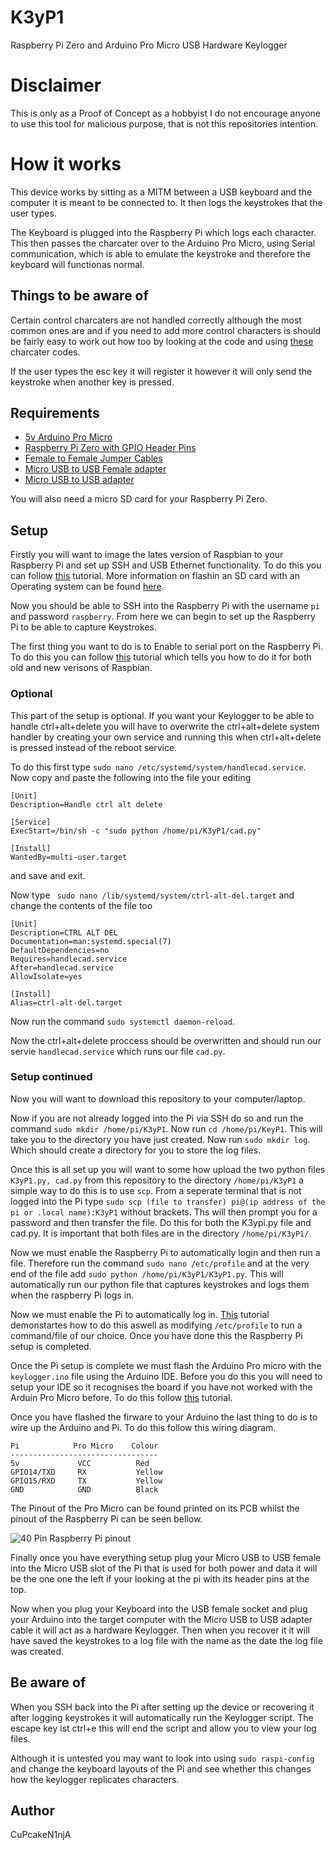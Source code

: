 # K3yP1
Raspberry Pi Zero and Arduino Pro Micro USB Hardware Keylogger

# Disclaimer
This is only as a Proof of Concept as a hobbyist I do not encourage anyone to use this tool for malicious purpose, that is not this repositories intention.

# How it works
This device works by sitting as a MITM between a USB keyboard and the computer it is meant to be connected to. It then logs the keystrokes that the user types.

The Keyboard is plugged into the Raspberry Pi which logs each character. This then passes the charcater over to the Arduino Pro Micro, using Serial communication, which is able to emulate the keystroke and therefore the keyboard will functionas normal.

## Things to be aware of
Certain control charcaters are not handled correctly although the most common ones are and if you need to add more control characters is should be fairly easy to work out how too by looking at the code and using [these](https://www.arduino.cc/en/Reference/KeyboardModifiers) charcater codes.

If the user types the esc key it will register it however it will only send the keystroke when another key is pressed.

## Requirements
- [5v Arduino Pro Micro](https://www.amazon.co.uk/KOOKYE-ATmega32U4-arduino-Leonardo-ATmega328/dp/B019SXN84E/ref=sr_1_1?s=computers&ie=UTF8&qid=1511045520&sr=1-1&keywords=arduino+pro+micro)
- [Raspberry Pi Zero with GPIO Header Pins](https://shop.pimoroni.com/products/raspberry-pi-zero)
- [Female to Female Jumper Cables](https://www.amazon.co.uk/Ganvol-Solderless-Flexible-Breadboard-Raspberry-Female/dp/B01LWAXJJS/ref=sr_1_4?s=computers&ie=UTF8&qid=1511045873&sr=1-4&keywords=female+to+female+jumper+cables)
- [Micro USB to USB Female adapter](https://www.amazon.co.uk/female-Micro-Adapter-Cable-Function/dp/B009DFCCKO/ref=sr_1_1?s=computers&ie=UTF8&qid=1511046003&sr=1-1&keywords=micro+usb+to+usb+female)
- [Micro USB to USB adapter](https://www.amazon.co.uk/Rankie-Braided-Extremely-Durable-Charging-Black/dp/B01JPEKJYI/ref=sr_1_6?ie=UTF8&qid=1511051894&sr=8-6&keywords=micro+usb+to+usb+male+cable)

You will also need a micro SD card for your Raspberry Pi Zero.

## Setup
Firstly you will want to image the lates version of Raspbian to your Raspberry Pi and set up SSH and USB Ethernet functionality. To do this you can follow [this](https://learn.adafruit.com/turning-your-raspberry-pi-zero-into-a-usb-gadget/ethernet-gadget) tutorial. More information on flashin an SD card with an Operating system can be found [here](http://www.makeuseof.com/tag/install-operating-system-raspberry-pi/).

Now you should be able to SSH into the Raspberry Pi with the username ```pi``` and password ```raspberry```. From here we can begin to set up the Raspberry Pi to be able to capture Keystrokes.

The first thing you want to do is to Enable to serial port on the Raspberry Pi. To do this you can follow [this](http://hallard.me/enable-serial-port-on-raspberry-pi/) tutorial which tells you how to do it for both old and new verisons of Raspbian.

### Optional
This part of the setup is optional. If you want your Keylogger to be able to handle ctrl+alt+delete you will have to overwrite the ctrl+alt+delete system handler by creating your own service and running this when ctrl+alt+delete is pressed instead of the reboot service.

To do this first type ```sudo nano /etc/systemd/system/handlecad.service```. Now copy and paste the following into the file your editing
```
[Unit]
Description=Handle ctrl alt delete

[Service]
ExecStart=/bin/sh -c "sudo python /home/pi/K3yP1/cad.py"

[Install]
WantedBy=multi-user.target
```
and save and exit.

Now type ``` sudo nano /lib/systemd/system/ctrl-alt-del.target``` and change the contents of the file too
```
[Unit]
Description=CTRL ALT DEL
Documentation=man:systemd.special(7)
DefaultDependencies=no
Requires=handlecad.service
After=handlecad.service
AllowIsolate=yes

[Install]
Alias=ctrl-alt-del.target
```


Now run the command ```sudo systemctl daemon-reload```.

Now the ctrl+alt+delete proccess should be overwritten and should run our servie ```handlecad.service``` which runs our file ```cad.py```.

### Setup continued
Now you will want to download this repository to your computer/laptop.

Now if you are not already logged into the Pi via SSH do so and run the command ```sudo mkdir /home/pi/K3yP1```. Now run ```cd /home/pi/KeyP1```. This will take you to the directory you have just created. Now run ```sudo mkdir log```. Which should create a directory for you to store the log files.

Once this is all set up you will want to some how upload the two python files ```K3yP1.py, cad.py``` from this repository to the directory ```/home/pi/K3yP1``` a simple way to do this is to use ```scp```. From a seperate terminal that is not logged into the Pi type ```sudo scp (file to transfer) pi@(ip address of the pi or .local name):K3yP1``` without brackets. Ths will then prompt you for a password and then transfer the file. Do this for both the K3ypi.py file and cad.py. It is important that both files are in the directory ```/home/pi/K3yP1/```.

Now we must enable the Raspberry Pi to automatically login and then run a file. Therefore run the command ```sudo nano /etc/profile``` and at the very end of the file add ```sudo python /home/pi/K3yP1/K3yP1.py```. This will automatically run our python file that captures keystrokes and logs them when the raspberry Pi logs in.

Now we must enable the Pi to automatically log in. [This](http://www.opentechguides.com/how-to/article/raspberry-pi/134/raspbian-jessie-autologin.html) tutorial demonstartes how to do this aswell as modifying ```/etc/profile``` to run a command/file of our choice. Once you have done this the Raspberry Pi setup is completed.

Once the Pi setup is complete we must flash the Arduino Pro micro with the ```keylogger.ino``` file using the Arduino IDE. Before you do this you will need to setup your IDE so it recognises the board if you have not worked with the Arduin Pro Micro before. To do this follow [this](https://learn.sparkfun.com/tutorials/pro-micro--fio-v3-hookup-guide) tutorial.

Once you have flashed the firware to your Arduino the last thing to do is to wire up the Arduino and Pi. To do this follow this wiring diagram.
```
Pi            Pro Micro    Colour
---------------------------------
5v             VCC          Red
GPIO14/TXD     RX           Yellow
GPIO15/RXD     TX           Yellow
GND            GND          Black
```
The Pinout of the Pro Micro can be found printed on its PCB whilst the pinout of the Raspberry Pi can be seen bellow.

![40 Pin Raspberry Pi pinout](http://i.imgur.com/CUgky6W.jpg)

Finally once you have everything setup plug your Micro USB to USB female into the Micro USB slot of the Pi that is used for both power and data it will be the one one the left if your looking at the pi with its header pins at the top.

Now when you plug your Keyboard into the USB female socket and plug your Arduino into the target computer with the Micro USB to USB adapter cable it will act as a hardware Keylogger. Then when you recover it it will have saved the keystrokes to a log file with the name as the date the log file was created.

## Be aware of
When you SSH back into the Pi after setting up the device or recovering it after logging keystrokes it will automatically run the Keylogger script. The escape key ist ctrl+e this will end the script and allow you to view your log files.

Although it is untested you may want to look into using ```sudo raspi-config``` and change the keyboard layouts of the Pi and see whether this changes how the keylogger replicates characters.

## Author
CuPcakeN1njA
